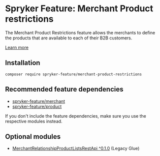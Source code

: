 # Spryker Feature: Merchant Product restrictions

The Merchant Product Restrictions feature allows the merchants to define the products that are available to each of their B2B customers.

[Learn more](https://docs.spryker.com/docs/pbc/all/merchant-management/202307.0/base-shop/merchant-product-restrictions-feature-overview/merchant-product-restrictions-feature-overview.html)

## Installation

```
composer require spryker-feature/merchant-product-restrictions
```

## Recommended feature dependencies
- [spryker-feature/merchant](https://github.com/spryker-feature/merchant)
- [spryker-feature/product](https://github.com/spryker-feature/product)

If you don't include the feature dependencies, make sure you use the respective modules instead.

## Optional modules
- [MerchantRelationshipProductListsRestApi ^0.1.0](https://github.com/spryker/merchant-relationship-product-lists-rest-api) (Legacy Glue)
